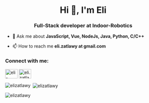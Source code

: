 <h1 align="center">Hi 👋, I'm Eli</h1>
<h3 align="center">Full-Stack developer at Indoor-Robotics</h3>

- 💬 Ask me about **JavaScript, Vue, NodeJs, Java, Python, C/C++**

- 📫 How to reach me **eli.zatlawy at gmail.com**

<h3 align="left">Connect with me:</h3>
<p align="left">
<a href="https://linkedin.com/in/eli-zatlawy-245073131" target="blank"><img align="center" src="https://cdn.jsdelivr.net/npm/simple-icons@3.0.1/icons/linkedin.svg" alt="eli-zatlawy-245073131" height="30" width="40" /></a>
<a href="https://fb.com/eli.zatlawy" target="blank"><img align="center" src="https://cdn.jsdelivr.net/npm/simple-icons@3.0.1/icons/facebook.svg" alt="eli.zatlawy" height="30" width="40" /></a>
</p>

<p><img align="left" src="https://github-readme-stats.vercel.app/api/top-langs?username=elizatlawy&show_icons=true&locale=en&layout=compact" alt="elizatlawy" /></p>

<p>&nbsp;<img align="center" src="https://github-readme-stats.vercel.app/api?username=elizatlawy&show_icons=true&locale=en" alt="elizatlawy" /></p>

<p><img align="center" src="https://github-readme-streak-stats.herokuapp.com/?user=elizatlawy&" alt="elizatlawy" /></p>
